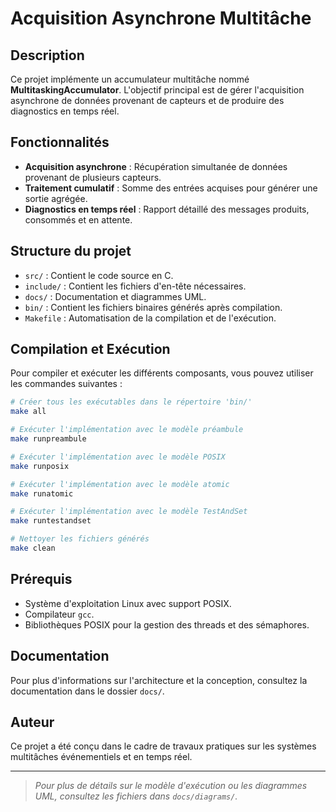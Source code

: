 # Acquisition Asynchrone Multitâche

## Description
Ce projet implémente un accumulateur multitâche nommé **MultitaskingAccumulator**. L'objectif principal est de gérer l'acquisition asynchrone de données provenant de capteurs et de produire des diagnostics en temps réel.

## Fonctionnalités
- **Acquisition asynchrone** : Récupération simultanée de données provenant de plusieurs capteurs.
- **Traitement cumulatif** : Somme des entrées acquises pour générer une sortie agrégée.
- **Diagnostics en temps réel** : Rapport détaillé des messages produits, consommés et en attente.

## Structure du projet
- `src/` : Contient le code source en C.
- `include/` : Contient les fichiers d'en-tête nécessaires.
- `docs/` : Documentation et diagrammes UML.
- `bin/` : Contient les fichiers binaires générés après compilation.
- `Makefile` : Automatisation de la compilation et de l'exécution.

## Compilation et Exécution
Pour compiler et exécuter les différents composants, vous pouvez utiliser les commandes suivantes :

```bash
# Créer tous les exécutables dans le répertoire 'bin/'
make all

# Exécuter l'implémentation avec le modèle préambule
make runpreambule

# Exécuter l'implémentation avec le modèle POSIX
make runposix

# Exécuter l'implémentation avec le modèle atomic
make runatomic

# Exécuter l'implémentation avec le modèle TestAndSet
make runtestandset

# Nettoyer les fichiers générés
make clean
```

## Prérequis
- Système d'exploitation Linux avec support POSIX.
- Compilateur `gcc`.
- Bibliothèques POSIX pour la gestion des threads et des sémaphores.

## Documentation
Pour plus d'informations sur l'architecture et la conception, consultez la documentation dans le dossier `docs/`.

## Auteur
Ce projet a été conçu dans le cadre de travaux pratiques sur les systèmes multitâches événementiels et en temps réel.

* * *

> _Pour plus de détails sur le modèle d'exécution ou les diagrammes UML, consultez les fichiers dans `docs/diagrams/`._
